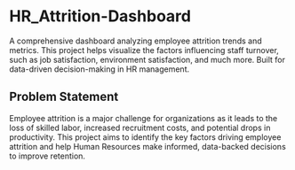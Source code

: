 # HR_Attrition-Dashboard
A comprehensive dashboard analyzing employee attrition trends and metrics. This project helps visualize the factors influencing staff turnover, such as job satisfaction, environment satisfaction, and much more. Built for data-driven decision-making in HR management.

## Problem Statement
Employee attrition is a major challenge for organizations as it leads to the loss of skilled labor, increased recruitment costs, and potential drops in productivity. This project aims to identify the key factors driving employee attrition and help Human Resources make informed, data-backed decisions to improve retention.

